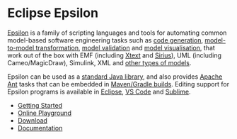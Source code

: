 # Eclipse Epsilon

[Epsilon](https://eclipse.org/epsilon/) is a family of scripting languages and tools for automating common model-based software engineering tasks such as [code generation](https://eclipse.org/epsilon/doc/egl), [model-to-model transformation](https://eclipse.org/epsilon/doc/etl), [model validation](https://eclipse.org/epsilon/doc/evl) and [model visualisation](https://eclipse.org/epsilon/doc/picto), that work out of the box with EMF (including [Xtext](https://www.eclipse.org/Xtext) and [Sirius](https://www.eclipse.org/sirius)), UML (including Cameo/MagicDraw), Simulink, XML and [other types of models](https://eclipse.org/epsilon/doc/emc).

Epsilon can be used as a [standard Java library](https://eclipse.org/epsilon/getting-started/#using-epsilon-as-a-java-library), and also provides [Apache Ant](https://eclipse.org/epsilon/doc/workflow) tasks that can be embedded in [Maven/Gradle builds](https://eclipse.org/epsilon/getting-started/#epsilon-in-mavengradle-builds). Editing support for Epsilon programs is available in [Eclipse](https://eclipse.org/epsilon/download), [VS Code](https://eclipse.org/epsilon/doc/articles/vscode) and [Sublime](https://github.com/epsilonlabs/sublime).

- [Getting Started](https://eclipse.dev/epsilon/getting-started/)
- [Online Playground](https://eclipse.dev/epsilon/playground/)
- [Download](https://eclipse.dev/epsilon/download/)
- [Documentation](https://eclipse.dev/epsilon/doc/)
